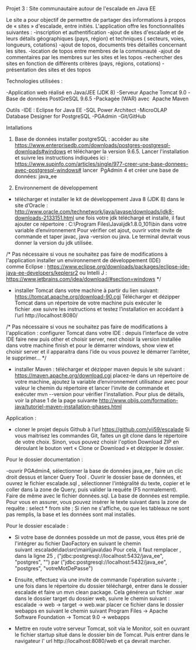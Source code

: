 Projet 3 : Site communautaire autour de l'escalade en Java EE

Le site a pour objectif de permettre de partager des informations à propos de « sites » d'escalade, entre initiés.
L'application offre les fonctionnalités suivantes :
-inscription et authentification
-ajout de sites d'escalade et de leurs détails géographiques (pays, région) et techniques ( secteurs, voies, longueurs, cotations)
-ajout de topos, documents très détaillés concernant les sites.
-location de topos entre membres de la communauté
-ajout de commentaires par les membres sur les sites et les topos
-rechercher des sites en fonction de différents critères (pays, régions, cotations)
-présentation des sites et des topos

Technologies utilisées :

-Application web réalisé en Java/JEE (JDK 8)
-Serveur Apache Tomcat 9.0
-Base de données PostGreSQL 9.6.5
-Packagée (WAR) avec  Apache Maven


Outils
-IDE : Eclipse for Java EE
-SQL Power Architect
-MicroOLAP Database Designer for PostgreSQL
-PGAdmin
-Git/GitHub

Intallations 
1) Base de données
installer postgreSQL : accéder au site https://www.enterprisedb.com/downloads/postgres-postgresql-downloads#windows
et télécharger la version 9.6.5. 
Lancer l'installation et suivre les instructions indiquées ici : https://www.supinfo.com/articles/single/977-creer-une-base-donnees-avec-postgresql-windows#
lancer  PgAdmin 4 et créer une base de données: java_ee 

2) Environnement de développement

 - télécharger et installer le kit de développement Java 8 (JDK 8) dans le site d’Oracle :
http://www.oracle.com/technetwork/java/javase/downloads/jdk8-downloads-2133151.html
une fois votre jdk téléchargé et installé, il faut ajouter ce répertoire :
C:\Program Files\Java\jdk1.8.0_101\bin dans votre variable d’environnement Pour vérifier cet ajout, ouvrir votre invite de commande et taper javac, java -version ou java. 
Le terminal devrait vous donner la version du jdk utilisée.


/*                Pas nécessaire si vous ne souhaitez pas faire de modifications à l'application
 installer un environnement de développement (IDE) comme Eclipse :
https://www.eclipse.org/downloads/packages/eclipse-ide-java-ee-developers/keplersr2
ou Intelli J :
https://www.jetbrains.com/idea/download/#section=windows
*/               

 - installer Tomcat dans votre machine à partir du lien suivant: 
https://tomcat.apache.org/download-90.cgi
Télécharger et dézipper Tomcat dans un répertoire de votre machine puis exécuter le fichier .exe suivre les instructions et testez l’installation en accédant à l’url http://localhost:8080/
 
 /*                Pas nécessaire si vous ne souhaitez pas faire de modifications à l'application : 
configurer Tomcat dans votre IDE : depuis l’interface de votre IDE faire new puis other et choisir server, next choisir la version installée dans votre machine finish et pour le démarrer windows, show view et choisir server et il apparaitra dans l’ide ou vous pouvez le démarrer l’arrêter, le supprimer…
*/
 
 - installer Maven : télécharger et dézipper maven depuis le site suivant :
https://maven.apache.org/download.cgi
placez-le dans un répertoire de votre machine, ajoutez la variable d’environnement utilisateur avec pour valeur le chemin du répertoire et lancer l'invite de commande et exécuter mvn --version pour vérifier l’installation. Pour plus de détails, voir la phase 1 de la page suivante
http://www.objis.com/formation-java/tutoriel-maven-installation-phases.html

Application : 

- cloner le projet depuis Github à l’url https://github.com/vij59/escalade
Si vous maitrisez les commandes Git, faites un git clone  dans le répertoire de votre choix. Sinon, vous pouvez choisir l'option Download ZIP en déroulant le bouton vert « Clone or Download » et dézipper le dossier.

Pour le dossier documentation :

-ouvrir PGAdmin4, sélectionner la base de données java_ee , faire un clic droit dessus et lancer  Query Tool . Ouvrir le dossier base de données, et ouvrez le fichier escalade.sql , sélectionner l'intégralité du texte, copier et le coller dans la zone de Query, puis valider la requête (F5 normalement). Faire de même avec le fichier données.sql.
La base de données est remplie. 
Pour vous en assurer, vous pouvez insérer le texte suivant dans la zone de requête : 
select * from site ; 
Si rien ne s'affiche, ou que les tableaux ne sont pas remplis, la base et les données sont mal installés.

Pour le dossier escalade :
- Si votre base de données possède un mot de passe, vous êtes prié de l'intégrer au fichier DaoFactory en suivant le chemin suivant :escalade\dao\src\main\java\dao
Pour cela, il faut remplacer , dans la ligne 25 , ("jdbc:postgresql://localhost:5432/java_ee", "postgres", "") par 
("jdbc:postgresql://localhost:5432/java_ee", "postgres", "votreMotDePasse")

- Ensuite, effectuez via une invite de commande l'opération suivante : , une fois dans le répertoire du dossier téléchargé, entrer dans le dossier escalade et faire un mvn clean package. Cela générera un fichier .war dans le dossier target du dossier web, suivre le chemin suivant :
 escalade → web → target → web.war
placer ce fichier dans le dossier webapps en suivant le chemin suivant
Program Files → Apache Software Foundation → Tomcat 9.0 → webapps

- Mettre en route votre serveur Tomcat, soit via le Monitor, soit en ouvrant le fichier startup situé dans le dossier bin de Tomcat. Puis entrer dans le navigateur l' url http://localhost:8080/web et ça devrait marcher.
